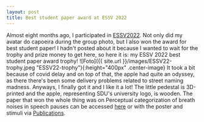 ```yaml
---
layout: post
title: Best student paper award at ESSV 2022
---
```

Almost eight months ago, I participated in [ESSV2022](https://event.sdu.dk/essv2022/main).
Not only did my avatar do capoeira during the group photo, but I also won the award for best student paper!
I hadn't posted about it because I wanted to wait for the trophy and prize money to get here, so here it is:
my ESSV 2022 best student paper award trophy!
![Foto]({{ site.url }}/images/ESSV22-trophy.jpeg "ESSV22-trophy"){:height="400px" .center-image} 
It took a bit because of covid delay and on top of that, the apple had quite an odyssey, as there there's been some delivery problems related to street naming madness.
Anyways, I finally got it and I like it a lot! 
The little pedestal is 3D-printed and the apple, representing SDU's university logo, is wooden.
The paper that won the whole thing was on Perceptual categorization of breath noises in speech pauses can be accessed [here](https://www.essv.de/paper.php?id=1152) or with the poster and stimuli via [Publications](https://raphael-werner.github.io/publications.html).
